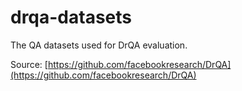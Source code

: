 # drqa-datasets
The QA datasets used for DrQA evaluation.


Source: [https://github.com/facebookresearch/DrQA](https://github.com/facebookresearch/DrQA)
